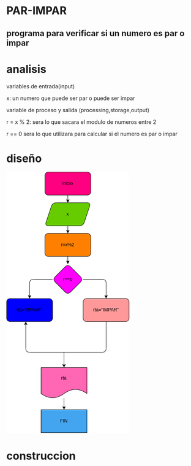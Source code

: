 # PAR-IMPAR

## programa para verificar si un numero es par o impar

# analisis

variables de entrada(input)

x: un numero que puede ser par o puede ser impar

variable de proceso y salida (processing,storage,output)

r = x % 2: sera lo que sacara el modulo de numeros entre 2

r == 0 sera lo que utilizara para calcular si el numero es par o impar

# diseño
![Diagrama de flujo](diagrama.png "Diagrama de flujo")

# construccion